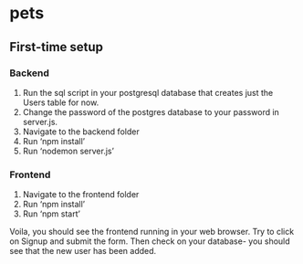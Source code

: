 # pets
## First-time setup

### Backend
1. Run the sql script in your postgresql database that creates just the Users table for now.
2. Change the password of the postgres database to your password in server.js.
3. Navigate to the backend folder
4. Run ‘npm install’
5. Run ‘nodemon server.js’

### Frontend
1. Navigate to the frontend folder
2. Run ‘npm install’
3. Run ‘npm start’

Voila, you should see the frontend running in your web browser. Try to click on Signup and submit the form. Then check on your database- you should see that the new user has been added.

